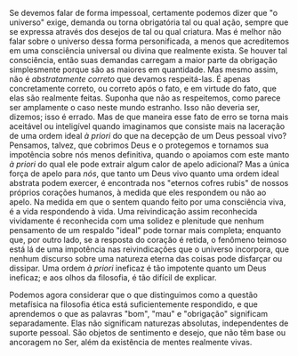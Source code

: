 Se devemos falar de forma impessoal, certamente podemos dizer que "o universo" exige, demanda ou torna obrigatória tal ou qual ação, sempre que se expressa através dos desejos de tal ou qual criatura. Mas é melhor não falar sobre o universo dessa forma personificada, a menos que acreditemos em uma consciência universal ou divina que realmente exista. Se houver tal consciência, então suas demandas carregam a maior parte da obrigação simplesmente porque são as maiores em quantidade. Mas mesmo assim, não é _abstratamente correto_ que devamos respeitá-las. É apenas concretamente correto, ou correto após o fato, e em virtude do fato, que elas são realmente feitas. Suponha que não as respeitemos, como parece ser amplamente o caso neste mundo estranho. Isso não deveria ser, dizemos; isso é errado. Mas de que maneira esse fato de erro se torna mais aceitável ou inteligível quando imaginamos que consiste mais na laceração de uma ordem ideal _à priori_ do que na decepção de um Deus pessoal vivo? Pensamos, talvez, que cobrimos Deus e o protegemos e tornamos sua impotência sobre nós menos definitiva, quando o apoiamos com este manto _à priori_ do qual ele pode extrair algum calor de apelo adicional? Mas a única força de apelo para _nós_, que tanto um Deus vivo quanto uma ordem ideal abstrata podem exercer, é encontrada nos "eternos cofres rubis" de nossos próprios corações humanos, à medida que eles respondem ou não ao apelo. Na medida em que o sentem quando feito por uma consciência viva, é a vida respondendo à vida. Uma reivindicação assim reconhecida vividamente é reconhecida com uma solidez e plenitude que nenhum pensamento de um respaldo "ideal" pode tornar mais completa; enquanto que, por outro lado, se a resposta do coração é retida, o fenômeno teimoso está lá de uma impotência nas reivindicações que o universo incorpora, que nenhum discurso sobre uma natureza eterna das coisas pode disfarçar ou dissipar. Uma ordem _à priori_ ineficaz é tão impotente quanto um Deus ineficaz; e aos olhos da filosofia, é tão difícil de explicar.

Podemos agora considerar que o que distinguimos como a questão metafísica na filosofia ética está suficientemente respondido, e que aprendemos o que as palavras "bom", "mau" e "obrigação" significam separadamente. Elas não significam naturezas absolutas, independentes de suporte pessoal. São objetos de sentimento e desejo, que não têm base ou ancoragem no Ser, além da existência de mentes realmente vivas.